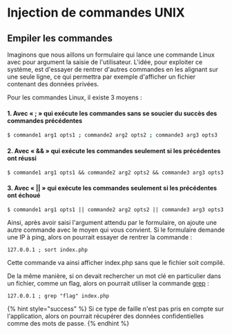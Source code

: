 # Injection de commandes UNIX

## Empiler les commandes

Imaginons que nous aillons un formulaire qui lance une commande Linux avec pour argument la saisie de l'utilisateur. L'idée, pour exploiter ce système, est d'essayer de rentrer d'autres commandes en les alignant sur une seule ligne, ce qui permettra par exemple d'afficher un fichier contenant des données privées.

Pour les commandes Linux, il existe 3 moyens :

#### 1. Avec « ; » qui exécute les commandes sans se soucier du succès des commandes précédentes

```bash
$ commande1 arg1 opts1 ; commande2 arg2 opts2 ; commande3 arg3 opts3
```



#### 2. Avec « && » qui exécute les commandes seulement si les précédentes ont réussi

```
$ commande1 arg1 opts1 && commande2 arg2 opts2 && commande3 arg3 opts3
```



#### 3. Avec « \|\| » qui exécute les commandes seulement si les précédentes ont échoué 

```
$ commande1 arg1 opts1 || commande2 arg2 opts2 || commande3 arg3 opts3
```



Ainsi, après avoir saisi l'argument attendu par le formulaire, on ajoute une autre commande avec le moyen qui vous convient. Si le formulaire demande une IP à ping, alors on pourrait essayer de rentrer la commande :

```
127.0.0.1 ; sort index.php 
```

Cette commande va ainsi afficher index.php sans que le fichier soit compilé. 

De la même manière, si on devait rechercher un mot clé en particulier dans un fichier, comme un flag, alors on pourrait utiliser la commande [grep](http://www.linux-france.org/article/man-fr/man1/grep-1.html) :

```
127.0.0.1 ; grep "flag" index.php 
```

{% hint style="success" %}
Si ce type de faille n'est pas pris en compte sur l'application, alors on pourrait récupérer des données confidentielles comme des mots de passe.
{% endhint %}





